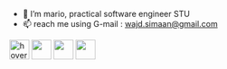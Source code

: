 - 👋 I’m mario, practical software engineer STU
- 📫 reach me using G-mail : wajd.simaan@gmail.com
 
<p align="left">
  <img src="https://play-lh.googleusercontent.com/uGqP7F-E_eaEwTb3hMz63MWf0YKRSK6n9INBwibBSOrGDg6B3sd-ACuqNrR312ohdQ" width="35" title="hover text">
  <img src="https://dev.java/assets/images/java-logo-vert-blk.png" width="35">

  <img src= "https://play-lh.googleusercontent.com/85WnuKkqDY4gf6tndeL4_Ng5vgRk7PTfmpI4vHMIosyq6XQ7ZGDXNtYG2s0b09kJMw" width="35">
  <img src="https://www.getsoftwareservice.com/wp-content/uploads/2015/05/SQL-Training.png" width="35">
</p>
<!---
joeSim12/joeSim12 is a ✨ special ✨ repository because its `README.md` (this file) appears on your GitHub profile.
You can click the Preview link to take a look at your changes.
--->
